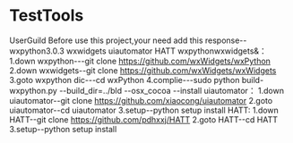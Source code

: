 # TestTools

UserGuild
Before use this project,your need add this response--wxpython3.0.3 wxwidgets uiautomator  HATT
wxpythonwxwidgets&：
1.down wxpython---git clone https://github.com/wxWidgets/wxPython
2.down wxwidgets--git clone https://github.com/wxWidgets/wxWidgets
3.goto wxpython dic---cd wxPython
4.complie---sudo python build-wxpython.py --build_dir=../bld --osx_cocoa --install 
uiautomator：
1.down uiautomator--git clone https://github.com/xiaocong/uiautomator
2.goto uiautomator--cd uiautomator
3.setup--python setup install
HATT:
1.down HATT--git clone https://github.com/pdhxxj/HATT
2.goto HATT--cd HATT
3.setup--python setup install

